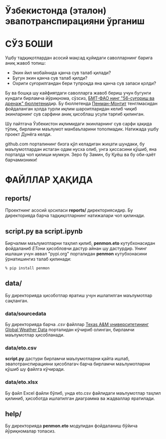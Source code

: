 # Ўзбекистонда (эталон) эвапотранспирацияни ўрганиш

# СЎЗ БОШИ

Ушбу тадқиқотлардан асосий мақсад қуйидаги саволларнинг барига аниқ жавоб топиш:

 * Экин йил мобайнида қанча сув талаб қилади?
 * Бугун экин қанча сув талаб қилди?
 * Охриги суғорилгандан бери тупроқда яна қанча сув запаси қолди?

Бу ва бошқа шу кайфиятдаги саволларга жавоб бериш учун бугунги кундаги бирламча 
йўриқнома, сўзсиз, [БМТ-ФАО нинг "56-суғориш ва дренаж" бюллетени][1]дир. Бу бюллетенда 
[Пенман-Монтит][3] тенглмасидан фойдаланган ҳолда турли иқлим шароитларидан келиб чиқиб
экинларнинг сув сарфини аниқ ҳисоблаш усули тарғиб қилинган. 

Шу пайтгача Ўзбекистон иқлимидаги экинларнинг сув сарфи ҳақида тўлиқ,
бирламчи маълумот манбаъларини тополмадик. Натижада ушбу проект Дунёга келди.

github.com порталининг бизга қўл келадиган жиҳати шундаки, бу маълумотлардан 
истаган одам нусха олиб, унга ҳиссасини қўшиб, яна порталда чоп қилиши мумкун. Зеро
бу Замин, бу Қуёш ва бу оби-ҳаёт барчамизники!

# ФАЙЛЛАР ҲАҚИДА

## reports/

Проектнинг асосий ҳосиласи **reports/** директориясидир. Бу директорияда
барча тадқиқотларнинг натижалари чоп қилинади. 

## script.py ва script.ipynb

Бирчалми маълумотларни таҳлил қилиб, **penmon.eto** кутубхонасидан фойдаланиб
*ETo*ни ҳисобловчи дастур айнан шу дастурдир. Унинг ишлаши учун аввал "pypi.org" 
порталидан **penmon** кутубхонасини ўрнатишингиз талаб қилинади:

	% pip install penmon

## data/

Бу директорияда ҳисоботлар яратиш учун ишлатилган маълумотлар сақланган.

### data/sourcedata

Бу директорияда барча *.csv* файллар [Texas A&M университетининг Global Weather Data][2]
порталидан кўчириб олинган, бирламчи маълумотлар ҳисобланади.

### data/eto.csv

**script.py** дастури бирламчи маълумотларни қайта ишлаб, эвапотранспирацияни
ҳисоблагач барча бирламчи маълумотларни қўшиб шу файлга кўчиради. 

### data/eto.xlsx

Бу файл Excel файли бўлиб, унда eto.csv файлидаги маълумотлар таҳлил қилиниб,
ҳисоботда ишлатилган диаграмма ва жадваллар яратилади. 

## help/

Бу директорияда **penmon.eto** модулидан фойдаланиш бўйича йўриқномалар 
топасиз.

[1]: http://www.fao.org/3/x0490e/x0490e00.htm
[2]: https://globalweather.tamu.edu/
[3]: http://www.fao.org/3/x0490e/x0490e06.htm





